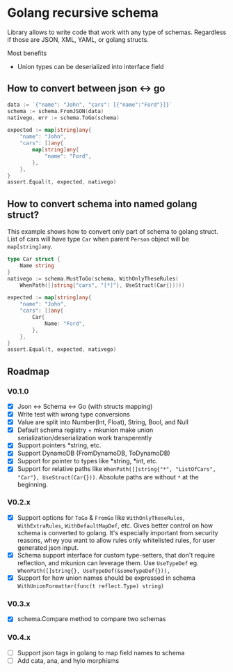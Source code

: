 # Golang recursive schema
Library allows to write code that work with any type of schemas.
Regardless if those are JSON, XML, YAML, or golang structs.

Most benefits
- Union types can be deserialized into interface field

## How to convert between json <-> go
```go
data := `{"name": "John", "cars": [{"name":"Ford"}]}`
schema := schema.FromJSON(data)
nativego, err := schema.ToGo(schema)

expected := map[string]any{
    "name": "John",
    "cars": []any{
        map[string]any{
            "name": "Ford",
        },
    },
}
assert.Equal(t, expected, nativego)
```

## How to convert schema into named golang struct?
This example shows how to convert only part of schema to golang struct.
List of cars will have type `Car` when parent `Person` object will be `map[string]any`.
```go
type Car struct {
    Name string
}
nativego := schema.MustToGo(schema, WithOnlyTheseRules(
	WhenPath([]string{"cars", "[*]"}, UseStruct(Car{}))))

expected := map[string]any{
    "name": "John",
    "cars": []any{
        Car{
            Name: "Ford",
        },
    },
}
assert.Equal(t, expected, nativego)
```

## Roadmap
### V0.1.0
- [x] Json <-> Schema <-> Go (with structs mapping)
- [x] Write test with wrong type conversions
- [x] Value are split into Number(Int, Float), String, Bool, and Null
- [x] Default schema registry + mkunion make union serialization/deserialization work transperently
- [x] Support pointers *string, etc.
- [x] Support DynamoDB (FromDynamoDB, ToDynamoDB)
- [x] Support for pointer to types like *string, *int, etc.
- [x] Support for relative paths like `WhenPath([]string{"*", "ListOfCars", "Car"}, UseStruct(Car{}))`. 
      Absolute paths are without `*` at the beginning.
 
### V0.2.x
- [x] Support options for `ToGo` & `FromGo` like `WithOnlyTheseRules`, `WithExtraRules`, `WithDefaultMapDef`, etc. 
      Gives better control on how schema is converted to golang.
      It's especially important from security reasons, whey you want to allow rules only whitelisted rules, for user generated json input.
- [x] Schema support interface for custom type-setters, that don't require reflection, and mkunion can leverage them. Use `UseTypeDef` eg. `WhenPath([]string{}, UseTypeDef(&someTypeDef{})),`
- [x] Support for how union names should be expressed in schema `WithUnionFormatter(func(t reflect.Type) string)`

### V0.3.x
 - [x] schema.Compare method to compare two schemas

### V0.4.x
- [ ] Support json tags in golang to map field names to schema
- [ ] Add cata, ana, and hylo morphisms
